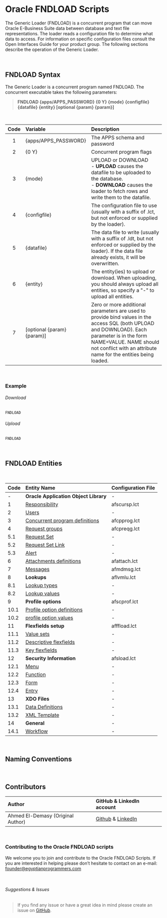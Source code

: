 # Oracle FNDLOAD Scripts

The Generic Loader (FNDLOAD) is a concurrent program that can move Oracle E-Business Suite data between database and text file representations. The loader reads a configuration file to determine what data to access. For information on specific configuration files consult the Open Interfaces Guide for your product group. The following sections describe the operation of the Generic Loader.

<br>

## FNDLOAD Syntax 

The Generic Loader is a concurrent program named FNDLOAD. The concurrent executable takes the following parameters:

> **FNDLOAD {apps/APPS_PASSWORD} {0 Y} {mode} {configfile} {datafile} {entity} [optional {param} {param}]**

<br>

| Code      | Variable                   | Description                   |
| :-:       | :--------                  | :--------------------------   |
| 1         | {apps/APPS_PASSWORD}       | The APPS schema and password       |
| 2         | {0 Y}                      | Concurrent program flags       |
| 3         | {mode}                     | UPLOAD or DOWNLOAD <br> - **UPLOAD** causes the datafile to be uploaded to the database. <br> - **DOWNLOAD** causes the loader to fetch rows and write them to the datafile.|
| 4         | {configfile}               | The configuration file to use (usually with a suffix of .lct, but not enforced or supplied by the loader).       |
| 5         | {datafile}                 | The data file to write (usually with a suffix of .ldt, but not enforced or supplied by the loader). If the data file already exists, it will be overwritten.       |
| 6         | {entity}                   | The entity(ies) to upload or download. When uploading, you should always upload all entities, so specify a "-" to upload all entities.       |
| 7         | [optional {param} {param}] | Zero or more additional parameters are used to provide bind values in the access SQL (both UPLOAD and DOWNLOAD). Each parameter is in the form NAME=VALUE. NAME should not conflict with an attribute name for the entities being loaded.       |

<br>

### Example

###### Download
```
FNDLOAD
```

###### Upload
```
FNDLOAD
```


<br>

## **FNDLOAD Entities**

<br>

| Code      | Entity Name                           | Configuration File   |
| :-        | :--------                             | :----   |
| -         | **Oracle Application Object Library** | -       |
| 1         | <a href="https://github.com/demasy/Oracle-FNDLOAD-Scripts/tree/main/fndload-entities/responsibility">Responsibility</a>                        | afscursp.lct       |
| 2         | <a href="https://github.com/demasy/Oracle-FNDLOAD-Scripts/tree/main/fndload-entities/users">Users</a>                                 | -       |
| 3         | <a href="#"> Concurrent program definitions</a>         | afcpprog.lct       |
| 4         | <a href="#">Request groups</a>                         | afcpreqg.lct       |
| 5.1       | <a href="#">Request Set</a>                            | -|
| 5.2       | <a href="#">Request Set Link </a>                     | -|
| 5.3       | <a href="#">Alert</a>                                 | -|
| 6         | <a href="#">Attachments definitions</a>               | afattach.lct       |
| 7         | <a href="#">Messages</a>                              | afmdmsg.lct       |
| 8         | **Lookups**                           | aflvmlu.lct       |
| 8.1       | <a href="#">Lookup types</a>                           | -       |
| 8.2       | <a href="#">Lookup values</a>                         | -       |
| 9         | **Profile options**                   | afscprof.lct       |
| 10.1      | <a href="#">Profile option definitions</a>            | -       |
| 10.2      | <a href="#">profile option values</a>                 | -       |
| 11        | **Flexfields setup**                  | afffload.lct       |
| 11.1      | <a href="#">Value sets</a>                            | -       |
| 11.2      | <a href="#">Descriptive flexfields</a>                | -       |
| 11.3      | <a href="#">Key flexfields</a>                        | -       |
| 12        | **Security Information**              | afsload.lct       |
| 12.1      | <a href="#">Menu</a>                                  | -|
| 12.2      | <a href="#">Function</a>                              | -|
| 12.3      | <a href="#">Form</a>                                 | -|
| 12.4      | <a href="#">Entry</a>                                | -|
| 13        | **XDO Files**                         | -|
| 13.1      | <a href="#">Data Definitions</a>                      | -|
| 13.2      | <a href="#">XML Template</a>                          | -|
| 14        | **General**                           | -|
| 14.1      | <a href="#">Workflow</a>                              | -|


<br>

## Naming Conventions

<br>

## Contributors

| Author | GitHub & LinkedIn account |
| :-  | :---- |
| Ahmed El-Demasy (Original Author) | <a href="https://github.com/demasy">Github</a> & <a href="https://www.linkedin.com/in/demasy">LinkedIn</a> |
<br>

 ### Contributing to the Oracle FNDLOAD scripts
We welcome you to join and contribute to the Oracle FNDLOAD Scripts. If you are interested in helping please don’t hesitate to contact on an e-mail: founder@egyptianprogrammers.com

<br>

###### Suggestions & Issues
> If you find any issue or have a great idea in mind please create an issue on <a href="https://github.com/demasy/Oracle-FNDLOAD-Scripts/issues">GitHub</a>.
